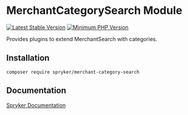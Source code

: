 # MerchantCategorySearch Module
[![Latest Stable Version](https://poser.pugx.org/spryker/merchant-category-search/v/stable.svg)](https://packagist.org/packages/spryker/merchant-category-search)
[![Minimum PHP Version](https://img.shields.io/badge/php-%3E%3D%207.4-8892BF.svg)](https://php.net/)

Provides plugins to extend MerchantSearch with categories.

## Installation

```
composer require spryker/merchant-category-search
```

## Documentation

[Spryker Documentation](https://docs.spryker.com)

